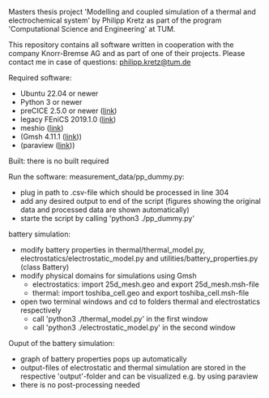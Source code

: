 Masters thesis project 'Modelling and coupled simulation of a thermal and electrochemical system' by Philipp Kretz as part of the program 'Computational Science and Engineering' at TUM. 

This repository contains all software written in cooperation with the company Knorr-Bremse AG and as part of one of their projects. 
Please contact me in case of questions: philipp.kretz@tum.de


Required software: 
- Ubuntu 22.04 or newer
- Python 3 or newer
- preCICE 2.5.0 or newer ([link](https://precice.org/installation-packages.html))
- legacy FEniCS 2019.1.0 ([link](https://fenicsproject.org/download/archive/))
- meshio ([link](https://pypi.org/project/meshio/))
- (Gmsh 4.11.1 ([link](https://gmsh.info/doc/texinfo/gmsh.html)))
- (paraview ([link](https://www.paraview.org/download/)))


Built: 
there is no built required 

Run the software: 
measurement_data/pp_dummy.py:
- plug in path to .csv-file which should be processed in line 304
- add any desired output to end of the script (figures showing the original data and processed data are shown automatically)
- starte the script by calling 'python3 ./pp_dummy.py'

battery simulation: 
- modify battery properties in thermal/thermal_model.py, electrostatics/electrostatic_model.py and utilities/battery_properties.py (class Battery)
- modify physical domains for simulations using Gmsh
  - electrostatics:  import 25d_mesh.geo and export 25d_mesh.msh-file
  - thermal:         import toshiba_cell.geo and export toshiba_cell.msh-file
- open two terminal windows and cd to folders thermal and electrostatics respectively
  - call 'python3 ./thermal_model.py' in the first window
  - call 'python3 ./electrostatic_model.py' in the second window

Ouput of the battery simulation: 
- graph of battery properties pops up automatically
- output-files of electrostatic and thermal simulation are stored in the respective 'output'-folder and can be visualized e.g. by using paraview
- there is no post-processing needed
